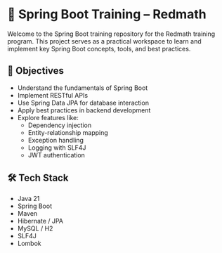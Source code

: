 # 🌱 Spring Boot Training – Redmath

Welcome to the Spring Boot training repository for the Redmath training program. This project serves as a practical workspace to learn and implement key Spring Boot concepts, tools, and best practices.

## 📌 Objectives

- Understand the fundamentals of Spring Boot
- Implement RESTful APIs
- Use Spring Data JPA for database interaction
- Apply best practices in backend development
- Explore features like:
  - Dependency injection
  - Entity-relationship mapping
  - Exception handling
  - Logging with SLF4J
  - JWT authentication 

## 🛠️ Tech Stack

- Java 21  
- Spring Boot  
- Maven  
- Hibernate / JPA  
- MySQL / H2  
- SLF4J  
- Lombok
